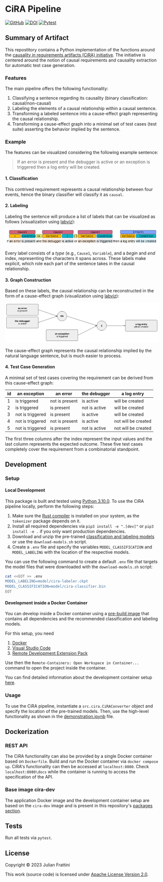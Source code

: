 # CiRA Pipeline

[![GitHub](https://img.shields.io/github/license/JulianFrattini/cira)](./LICENSE)
[![DOI](https://zenodo.org/badge/456568427.svg)](https://zenodo.org/badge/latestdoi/456568427)
[![Pytest](https://github.com/JulianFrattini/cira/actions/workflows/pytest.yml/badge.svg)](https://github.com/JulianFrattini/cira/actions/workflows/pytest.yml)

## Summary of Artifact

This repostitory contains a Python implementation of the functions around the [causality in requirements artifacts (CiRA) initiative](http://www.cira.bth.se/). The initiative is centered around the notion of causal requirements and causality extraction for automatic test case generation. 

### Features

The main pipeline offers the following functionality:

1. Classifying a sentence regarding its causality (binary classification: causal/non-causal)
2. Labeling the elements of a causal relationship within a causal sentence.
3. Transforming a labeled sentence into a cause-effect graph representing the causal relationship.
4. Transforming a cause-effect graph into a minimal set of test cases (test suite) asserting the behavior implied by the sentence.

### Example

The features can be visualized considering the following example sentence:

> If an error is present and the debugger is active or an exception is triggered then a log entry will be created.

#### 1. Classification

This contrived requirement represents a causal relationship between four events, hence the binary classifier will classify it as `causal`. 

#### 2. Labeling

Labeling the sentence will produce a list of labels that can be visualized as follows (visualization using [labviz](https://github.com/JulianFrattini/labviz)):

![Visualization of the labeled causal sentence](./doc/visualization-labels.PNG)

Every label consists of a *type* (e.g., `Cause1`, `Variable`), and a *begin* and *end* index, representing the characters it spans across. These labels make explicit, which role each part of the sentence takes in the causal relationship. 

#### 3. Graph Construction

Based on these labels, the causal relationship can be reconstructed in the form of a cause-effect graph (visualization using [labviz](https://github.com/JulianFrattini/labviz)):

![Visualization of the derived cause-effect graph](./doc/visualization-graph.PNG)

The cause-effect graph represents the causal relationship implied by the natural language sentence, but is much easier to process. 

#### 4. Test Case Generation

A minimal set of test cases covering the requirement can be derived from this cause-effect graph:

| id | an exception | an error | the debugger | **a log entry** |
|---|---|---|---|---|
| 1 | is triggered | not is present | is active | will be created |
| 2 | is triggered | is present | not is active | will be created |
| 3 | not is triggered | is present | is active | will be created |
| 4 | not is triggered | not is present | is active | not will be created |
| 5 | not is triggered | is present | not is active | not will be created |

The first three columns after the index represent the input values and the last column represents the expected outcome. These five test cases completely cover the requirement from a combinatorial standpoint.

## Development

### Setup

#### Local Development

This package is built and tested using [Python 3.10.0](https://www.python.org/downloads/release/python-3100/). To use the CiRA pipeline locally, perform the following steps:

1. Make sure the [Rust compiler](https://www.rust-lang.org/tools/install) is installed on your system, as the `tokenizer` package depends on it.
2. Install all required dependencies via `pip3 install -e ".[dev]"` or `pip3 install -e .` if you only want production dependencies.
3. Download and unzip the pre-trained [classification and labeling models](https://doi.org/10.5281/zenodo.7186287) or use the `download-models.sh` script.
4. Create a `.env` file and specify the variables `MODEL_CLASSIFICATION` and `MODEL_LABELING` with the location of the respective models.

You can use the following command to create a default `.env` file that targets the model files that were downloaded with the `download-models.sh` script:

```sh
cat <<EOT >> .env         
MODEL_LABELING=model/cira-labeler.ckpt
MODEL_CLASSIFICATION=model/cira-classifier.bin
EOT
```

#### Development inside a Docker Container

You can develop inside a Docker container using a [pre-build image](https://github.com/JulianFrattini/cira/pkgs/container/cira-dev) that contains all dependencies and the recommended classification and labeling models.

For this setup, you need

1. [Docker](https://www.docker.com)
2. [Visual Studio Code](https://code.visualstudio.com)
3. [Remote Development Extension Pack](https://marketplace.visualstudio.com/items?itemName=ms-vscode-remote.vscode-remote-extensionpack)

Use then the `Remote-Containers: Open Workspace in Container...` command to open the project inside the container.

You can find detailed information about the development container setup [here](https://code.visualstudio.com/docs/remote/containers).

### Usage

To use the CiRA pipeline, instantiate a `src.cira.CiRAConverter` object and specify the location of the pre-trained models. Then, use the high-level functionality as shown in the [demonstration.ipynb](./demonstration.ipynb) file.

## Dockerization

### REST API

The CiRA functionality can also be provided by a single Docker container based on `Dockerfile`.
Build and run the Docker container via `docker compose up`.
CiRA's functionality can then be accessed at `localhost:8080`.
Check `localhost:8080\docs` while the container is running to access the specification of the API.

### Base image cira-dev

The application Docker image and the development container setup are based on the `cira-dev` image and is present in this repository's [packages section](https://github.com/JulianFrattini?tab=packages&repo_name=cira).

## Tests

Run all tests via `pytest`.

## License

Copyright © 2023 Julian Frattini

This work (source code) is licensed under  [Apache License Version 2.0](./LICENSE).
